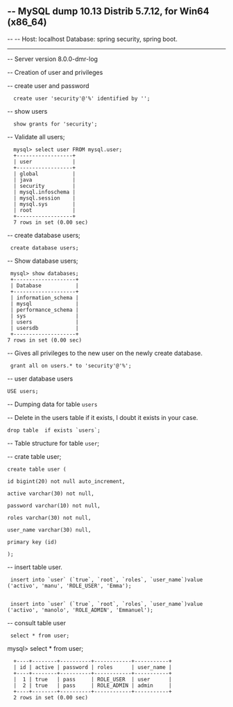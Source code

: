 ## -- MySQL dump 10.13  Distrib 5.7.12, for Win64 (x86_64)
--
-- Host: localhost    Database: spring security, spring boot.
-- ------------------------------------------------------
-- Server version	8.0.0-dmr-log


-- Creation of user and privileges

-- create user and password

      create user 'security'@'%' identified by ''; 
-- show users

      show grants for 'security'; 

-- Validate all users;

      mysql> select user FROM mysql.user; 
      +------------------+
      | user             |
      +------------------+
      | global           |
      | java             |
      | security         |
      | mysql.infoschema |
      | mysql.session    |
      | mysql.sys        |
      | root             |
      +------------------+
      7 rows in set (0.00 sec)
      
-- create database users;

     create database users;
     
-- Show database users;

     mysql> show databases;
     +--------------------+
     | Database           |
     +--------------------+
     | information_schema |
     | mysql              |
     | performance_schema |
     | sys                |
     | users              |
     | usersdb            |
     +--------------------+
    7 rows in set (0.00 sec)
     
     
-- Gives all privileges to the new user on the newly create database.     

     grant all on users.* to 'security'@'%'; 
     
-- user database users

    USE users; 


-- Dumping data for table `users`


-- Delete in the users table if it exists, I doubt it exists in your case.

    drop table  if exists `users`; 

-- Table structure for table `user`;

-- crate table user;

    create table user (   
    
    id bigint(20) not null auto_increment,
    
    active varchar(30) not null,
    
    password varchar(10) not null,
    
    roles varchar(30) not null,
    
    user_name varchar(30) null,
    
    primary key (id)
    
    );
    
 -- insert table user.


     insert into `user` (`true`, `root`, `roles`, `user_name`)value ('activo', 'manu', 'ROLE_USER', 'Emma');


     insert into `user` (`true`, `root`, `roles`, `user_name`)value ('activo', 'manolo', 'ROLE_ADMIN', 'Emmanuel');
     

-- consult table user

     select * from user; 
     
mysql> select * from user;

      +----+--------+----------+------------+-----------+
      | id | active | password | roles      | user_name |
      +----+--------+----------+------------+-----------+
      |  1 | true   | pass     | ROLE_USER  | user      |
      |  2 | true   | pass     | ROLE_ADMIN | admin     |
      +----+--------+----------+------------+-----------+
      2 rows in set (0.00 sec)







